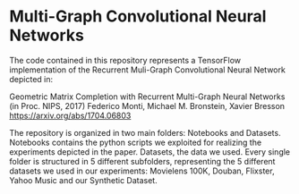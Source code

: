 # Multi-Graph Convolutional Neural Networks
The code contained in this repository represents a TensorFlow implementation of the Recurrent Muli-Graph Convolutional Neural Network depicted in:

Geometric Matrix Completion with Recurrent Multi-Graph Neural Networks (in Proc. NIPS, 2017)
Federico Monti, Michael M. Bronstein, Xavier Bresson
https://arxiv.org/abs/1704.06803

The repository is organized in two main folders: Notebooks and Datasets. Notebooks contains the python scripts we exploited for realizing the experiments depicted in the paper. Datasets, the data we used. 
Every single folder is structured in 5 different subfolders, representing the 5 different datasets we used in our experiments: Movielens 100K, Douban, Flixster, Yahoo Music and our Synthetic Dataset. 
